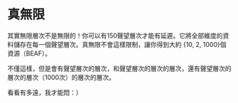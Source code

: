 # 真無限

其實無限層次不是無限的！你可以有150聲望層次才能有延遲。它將全部維度的資料儲存在每一個聲望層次。真無限不會這樣限制，讓你得到大約 {10, 2, 1000}個資源（BEAF）。

不僅這樣，但是會有聲望層次的層次，和聲望層次的層次的層次，還有聲望層次的層次的層次（1000次）的層次的層次。

看看有多遠，我才能悶：）
